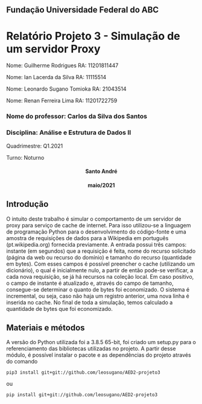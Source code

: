 <h2>Fundação Universidade Federal do ABC</h2>

<h1>Relatório Projeto 3 - Simulação de um servidor Proxy</h1>




<p>Nome: Guilherme Rodrigues				RA: 11201811447</p>
<p>Nome: Ian Lacerda da Silva				RA: 11115514</p>
<p>Nome: Leonardo Sugano Tomioka			RA: 21043514</p>
<p>Nome: Renan Ferreira Lima				RA: 11201722759</p>


<h3>Nome do professor: Carlos da Silva dos Santos<h3>
<h3>Disciplina: Análise e Estrutura de Dados II</h3>
<p>Quadrimestre: Q1.2021</p>
<p>Turno: Noturno</p>

<h4 style="display:flex; justify-content: center;">Santo André<h4>
<h4 style="display:flex; justify-content: center;">maio/2021<h4>
  
<h2>Introdução</h2>
 
<p>O intuito deste trabalho é simular o comportamento de um servidor de proxy para serviço de cache de internet. Para isso utilizou-se a linguagem de programação Python para o desenvolvimento do código-fonte e uma amostra de requisições de dados para a Wikipedia em português (pt.wikipedia.org) fornecida previamente.
A entrada possui três campos: instante (em segundos) que a requisição é feita, nome do recurso solicitado (página da web ou recurso do domínio) e tamanho do recurso (quantidade em bytes).  Com esses campos é possível preencher o cache (utilizando um dicionário), o qual é inicialmente nulo, a partir de então pode-se verificar, a cada nova requisição, se já há recursos na coleção local. Em caso positivo, o campo de instante é atualizado e, através do campo de tamanho, consegue-se determinar o quanto de bytes foi economizado. O sistema é incremental, ou seja, caso não haja um registro anterior, uma nova linha é inserida no cache.
No final de toda a simulação, temos calculado a quantidade de bytes que foi economizado.
</p>


<h2>Materiais e métodos</h2>

<p>A versão do Python utilizada foi a 3.8.5 65-bit, foi criado um setup.py para o referenciamento das bibliotecas utilizadas no projeto. A partir desse módulo, é possível instalar o pacote e as dependências do projeto através do comando</p>

<pre><code>pip3 install git+git://github.com/leosugano/AED2-projeto3</code></pre>

<p>ou</p>

<pre><code>pip install git+git://github.com/leosugano/AED2-projeto3</code></pre>


<p></p>
<p></p>
<p></p>
<p></p>
<p></p>
<p></p>
<p></p>
<p></p>


  
